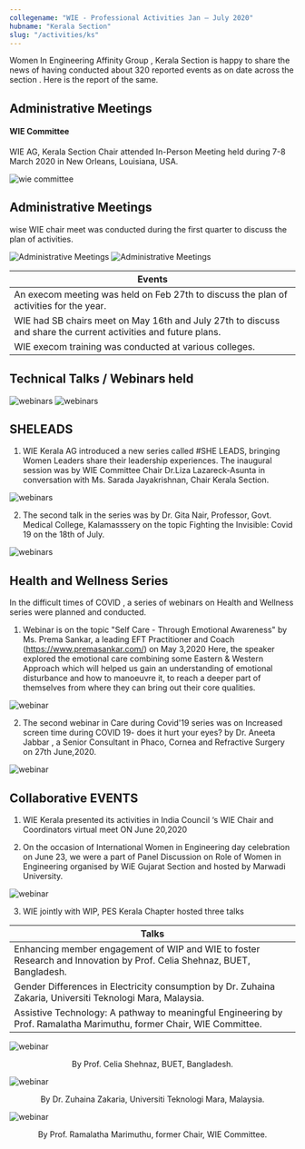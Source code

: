 ```yaml
---
collegename: "WIE - Professional Activities Jan – July 2020"
hubname: "Kerala Section"
slug: "/activities/ks"
---
```



Women In Engineering Affinity Group ,  Kerala Section is happy to share the news of  having conducted about 320 reported events as on date across the section . Here is the report of the same.

## Administrative Meetings

#### WIE Committee

WIE AG, Kerala Section Chair  attended  In-Person Meeting held during  7-8 March 2020 in New Orleans, Louisiana, USA.

![wie committee](/activities/image1.png "wie committee")

## Administrative Meetings
 
wise WIE chair meet was conducted during the first quarter to discuss the plan of activities.

![Administrative Meetings](/activities/image2.jpg "Administrative Meetings")
![Administrative Meetings](/activities/image3.jpg "Administrative Meetings")

|Events|
|------|
| An execom meeting was held on Feb 27th to discuss the plan of activities for the year. |
| WIE had SB chairs meet on May 16th  and  July 27th to discuss and share the current 	activities and future plans. |
| WIE execom training was conducted  at various colleges. |

## Technical Talks / Webinars held 

![webinars](/activities/image4.png "safe search on")
![webinars](/activities/image5.jpg "adtech - the world behind digital marketing")


## SHELEADS

 1. WIE Kerala AG introduced a new series called #SHE LEADS, bringing Women Leaders share their leadership experiences. The inaugural session was by WIE Committee Chair Dr.Liza Lazareck-Asunta in conversation with Ms. Sarada Jayakrishnan, Chair Kerala Section.

![webinars](/activities/image6.jpg "safe search on")
 
 2. The second talk in the series was by Dr. Gita Nair, Professor, Govt. Medical College, Kalamasssery  on the topic  Fighting the Invisible: Covid 19 on the 18th of July.

![webinars](/activities/image7.jpg "Fighting the Invisible: Covid 19")

## Health and Wellness Series

In the  difficult times of COVID ,  a series of webinars on Health and Wellness series were planned and conducted.


1. Webinar is on the topic "Self Care - Through Emotional Awareness" by Ms. Prema Sankar, a leading EFT Practitioner and Coach (https://www.premasankar.com/) on May 3,2020 Here, the speaker  explored  the emotional care combining some Eastern & Western Approach which will helped  us gain an understanding of emotional disturbance and how to manoeuvre it, to reach a deeper part of themselves from where they can bring out their core qualities. 

![webinar](/activities/image8.jpg "selfcare - through emotional awareness")

2. The second webinar in  Care during Covid'19 series  was on  Increased screen time during COVID 19- does it hurt your eyes?  by Dr. Aneeta Jabbar , a Senior Consultant in Phaco, Cornea and Refractive Surgery  on 27th June,2020.

![webinar](/activities/image9.jpg "increased screen time during covid-19")

## Collaborative EVENTS

1. WIE Kerala presented its activities in India Council ‘s WIE Chair and Coordinators virtual  meet ON June 20,2020

2. On the occasion of International Women in Engineering  day celebration on June 23,  we were a part of Panel Discussion on Role of Women in Engineering organised by WiE Gujarat Section and  hosted by Marwadi University.

![webinar](/activities/image10.jpg)

3. WIE jointly with WIP, PES Kerala Chapter hosted three talks

|Talks|
|----|
| Enhancing member engagement of  WIP and WIE to foster Research and Innovation by Prof. Celia Shehnaz, BUET, Bangladesh. |
| Gender Differences  in Electricity consumption by Dr. Zuhaina Zakaria, Universiti Teknologi Mara, Malaysia. |
| Assistive Technology: A pathway to meaningful  Engineering by Prof. Ramalatha Marimuthu, former Chair, WIE Committee. |

![webinar](/activities/image11.jpg)
<center><caption>By Prof. Celia Shehnaz, BUET, Bangladesh.</caption></center>

![webinar](/activities/image12.jpg)
<center><caption>By Dr. Zuhaina Zakaria, Universiti Teknologi Mara, Malaysia.</caption></center>

![webinar](/activities/image13.jpg)
<center><caption>By Prof. Ramalatha Marimuthu, former Chair, WIE Committee.</caption></center>
